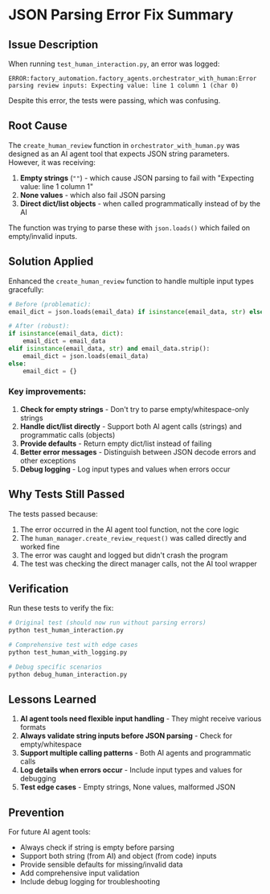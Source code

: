 # JSON Parsing Error Fix Summary

## Issue Description

When running `test_human_interaction.py`, an error was logged:
```
ERROR:factory_automation.factory_agents.orchestrator_with_human:Error parsing review inputs: Expecting value: line 1 column 1 (char 0)
```

Despite this error, the tests were passing, which was confusing.

## Root Cause

The `create_human_review` function in `orchestrator_with_human.py` was designed as an AI agent tool that expects JSON string parameters. However, it was receiving:

1. **Empty strings** (`""`) - which cause JSON parsing to fail with "Expecting value: line 1 column 1"
2. **None values** - which also fail JSON parsing
3. **Direct dict/list objects** - when called programmatically instead of by the AI

The function was trying to parse these with `json.loads()` which failed on empty/invalid inputs.

## Solution Applied

Enhanced the `create_human_review` function to handle multiple input types gracefully:

```python
# Before (problematic):
email_dict = json.loads(email_data) if isinstance(email_data, str) else email_data

# After (robust):
if isinstance(email_data, dict):
    email_dict = email_data
elif isinstance(email_data, str) and email_data.strip():
    email_dict = json.loads(email_data)
else:
    email_dict = {}
```

### Key improvements:

1. **Check for empty strings** - Don't try to parse empty/whitespace-only strings
2. **Handle dict/list directly** - Support both AI agent calls (strings) and programmatic calls (objects)
3. **Provide defaults** - Return empty dict/list instead of failing
4. **Better error messages** - Distinguish between JSON decode errors and other exceptions
5. **Debug logging** - Log input types and values when errors occur

## Why Tests Still Passed

The tests passed because:
1. The error occurred in the AI agent tool function, not the core logic
2. The `human_manager.create_review_request()` was called directly and worked fine
3. The error was caught and logged but didn't crash the program
4. The test was checking the direct manager calls, not the AI tool wrapper

## Verification

Run these tests to verify the fix:

```bash
# Original test (should now run without parsing errors)
python test_human_interaction.py

# Comprehensive test with edge cases
python test_human_with_logging.py

# Debug specific scenarios
python debug_human_interaction.py
```

## Lessons Learned

1. **AI agent tools need flexible input handling** - They might receive various formats
2. **Always validate string inputs before JSON parsing** - Check for empty/whitespace
3. **Support multiple calling patterns** - Both AI agents and programmatic calls
4. **Log details when errors occur** - Include input types and values for debugging
5. **Test edge cases** - Empty strings, None values, malformed JSON

## Prevention

For future AI agent tools:
- Always check if string is empty before parsing
- Support both string (from AI) and object (from code) inputs
- Provide sensible defaults for missing/invalid data
- Add comprehensive input validation
- Include debug logging for troubleshooting
